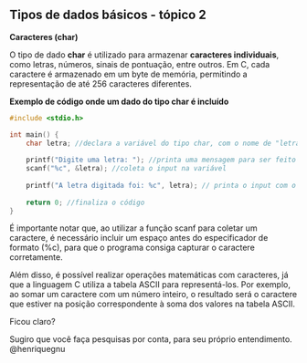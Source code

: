 ## Tipos de dados básicos - tópico 2

**Caracteres (char)**

O tipo de dado **char** é utilizado para armazenar **caracteres individuais**, como letras, números, sinais de pontuação, entre outros. Em C, cada caractere é armazenado em um byte de memória, permitindo a representação de até 256 caracteres diferentes.

**Exemplo de código onde um dado do tipo char é incluído**

```c
#include <stdio.h>

int main() {
    char letra; //declara a variável do tipo char, com o nome de "letra".
    
    printf("Digite uma letra: "); //printa uma mensagem para ser feito um input
    scanf("%c", &letra); //coleta o input na variável
    
    printf("A letra digitada foi: %c", letra); // printa o input com o tipo %c, que é caractere.
    
    return 0; //finaliza o código
}
```

É importante notar que, ao utilizar a função scanf para coletar um caractere, é necessário incluir um espaço antes do especificador de formato (%c), para que o programa consiga capturar o caractere corretamente.

Além disso, é possível realizar operações matemáticas com caracteres, já que a linguagem C utiliza a tabela ASCII para representá-los. Por exemplo, ao somar um caractere com um número inteiro, o resultado será o caractere que estiver na posição correspondente à soma dos valores na tabela ASCII.

Ficou claro?

Sugiro que você faça pesquisas por conta, para seu próprio entendimento. @henriquegnu
